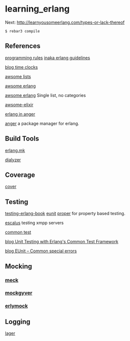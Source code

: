 # learning_erlang

Next: http://learnyousomeerlang.com/types-or-lack-thereof

    $ rebar3 compile

## References
[programming rules](http://www.erlang.se/doc/programming_rules.shtml)
[inaka erlang guidelines](https://github.com/inaka/erlang_guidelines)

[blog time clocks](https://pavpanchekha.com/blog/time-clocks.html)

[awsome lists](https://awesomerepos.com/erlang)

[awsome erlang](https://github.com/drobakowski/awesome-erlang)

[awsome erlang](https://github.com/uhub/awesome-erlang) Single list, no categories

[awsome-elixir](https://github.com/h4cc/awesome-elixir)

[erlang in anger](https://github.com/heroku/erlang-in-anger)

[anger](https://github.com/agner/agner) a package manager for erlang.

## Build Tools
[erlang.mk](https://github.com/ninenines/erlang.mk)

[dialyzer](http://erlang.org/doc/man/dialyzer.html)

## Coverage

[cover](http://erlang.org/doc/man/cover.html)

## Testing

[testing-erlang-book](https://github.com/zkessin/testing-erlang-book)
[eunit](http://erlang.org/doc/man/eunit.html)
[proper](https://github.com/manopapad/proper) for property based testing.

[escalus](https://github.com/esl/escalus) testing xmpp servers

[common test](http://erlang.org/doc/apps/common_test/index.html)

[blog Unit Testing with Erlang's Common Test Framework](https://streamhacker.com/2008/11/26/unit-testing-with-erlangs-common-test-framework/)

[blog EUnit – Common special errors](https://erlcode.wordpress.com/2010/10/10/eunit-common-special-errors/)

## Mocking

### [meck](https://github.com/eproxus/meck)

### [mockgyver](https://github.com/klajo/mockgyver)
### [erlymock](https://github.com/sheyll/erlymock)

## Logging
[lager](https://github.com/erlang-lager/lager)
